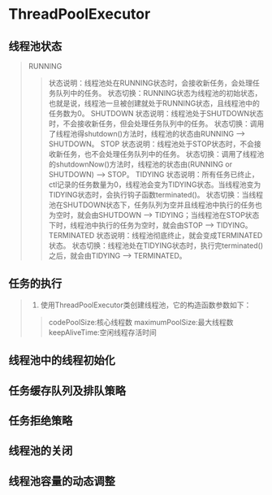 # ThreadPoolExecutor

## 线程池状态
> RUNNING
>> 状态说明：线程池处在RUNNING状态时，会接收新任务，会处理任务队列中的任务。
>> 状态切换：RUNNING状态为线程池的初始状态，也就是说，线程池一旦被创建就处于RUNNING状态，且线程池中的任务数为0。
> SHUTDOWN
>> 状态说明：线程池处于SHUTDOWN状态时，不会接收新任务，但会处理任务队列中的任务。
>> 状态切换：调用了线程池得shutdown()方法时，线程池的状态由RUNNING ——> SHUTDOWN。
> STOP
>> 状态说明：线程池处于STOP状态时，不会接收新任务，也不会处理任务队列中的任务。
>> 状态切换：调用了线程池的shutdownNow()方法时，线程池的状态由(RUNNING or SHUTDOWN) ——> STOP。
> TIDYING
>> 状态说明：所有任务已终止，ctl记录的任务数量为0，线程池会变为TIDYING状态。当线程池变为TIDYING状态时，会执行钩子函数terminated()。
>> 状态切换：当线程池在SHUTDOWN状态下，任务队列为空并且线程池中执行的任务也为空时，就会由SHUTDOWN ——> TIDYING；当线程池在STOP状态下时，线程池中执行的任务为空时，就会由STOP ——> TIDYING。
> TERMINATED
>> 状态说明：线程池彻底终止，就会变成TERMINATED状态。
>> 状态切换：线程池处在TIDYING状态时，执行完terminated()之后，就会由TIDYING ——> TERMINATED。

## 任务的执行
> 1. 使用ThreadPoolExecutor类创建线程池，它的构造函数参数如下：
>> codePoolSize:核心线程数
>> maximumPoolSize:最大线程数
>> keepAliveTime:空闲线程存活时间

## 线程池中的线程初始化

## 任务缓存队列及排队策略

## 任务拒绝策略

## 线程池的关闭

## 线程池容量的动态调整
